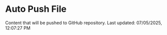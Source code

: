 # Auto Push File

Content that will be pushed to GitHub repository.
Last updated: 07/05/2025, 12:07:27 PM